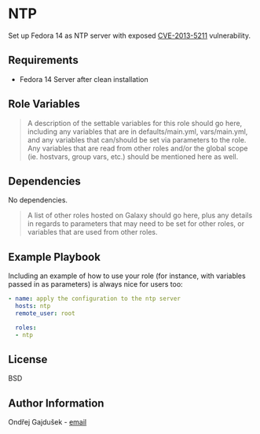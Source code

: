 NTP
=========

Set up Fedora 14 as NTP server with exposed [CVE-2013-5211](http://cve.mitre.org/cgi-bin/cvename.cgi?name=CVE-2013-5211) vulnerability.

Requirements
------------

* Fedora 14 Server after clean installation

Role Variables
--------------

>A description of the settable variables for this role should go here, including any variables that are in defaults/main.yml, vars/main.yml, and any variables that can/should be set via parameters to the role. Any variables that are read from other roles and/or the global scope (ie. hostvars, group vars, etc.) should be mentioned here as well.

Dependencies
------------
No dependencies.
>A list of other roles hosted on Galaxy should go here, plus any details in regards to parameters that may need to be set for other roles, or variables that are used from other roles.

Example Playbook
----------------

Including an example of how to use your role (for instance, with variables passed in as parameters) is always nice for users too:


```yaml
- name: apply the configuration to the ntp server
  hosts: ntp
  remote_user: root

  roles:
  - ntp
```

License
-------

BSD

Author Information
------------------

Ondřej Gajdušek - [email](mailto:gajdusek.giga@seznam.cz)
